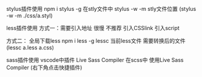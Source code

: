 stylus插件使用
    npm i stylus -g
    在stly文件中 stylus -w -m stly文件位置
    (stylus -w -m ./css/a.styl)






less插件使用
方式一：需要引入地址 很慢 不推荐
    引入CSSlink
    <link rel="stylesheet/less" href="LECSS目标地址">
    引入script
    <script src="https://cdn.jsdelivr.net/npm/less" ></script>

方式二：
    全局下载less
    npm i less -g
    lessc 当前less文件 需要转换后的文件
    (lessc a.less a.css)



sass插件使用
vscode中插件  Live Sass Compiler
在scss中 使用Live Sass Compiler (右下角点击快捷插件)


